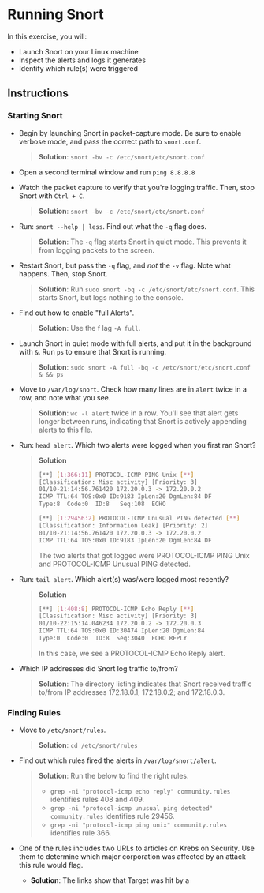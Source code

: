 # Running Snort
In this exercise, you will:
- Launch Snort on your Linux machine
- Inspect the alerts and logs it generates
- Identify which rule(s) were triggered

## Instructions
### Starting Snort
- Begin by launching Snort in packet-capture mode. Be sure to enable verbose mode, and pass the correct path to `snort.conf`.
  > **Solution**: `snort -bv -c /etc/snort/etc/snort.conf`

- Open a second terminal window and run `ping 8.8.8.8`

- Watch the packet capture to verify that you're logging traffic. Then, stop Snort with `Ctrl + C`.
  > **Solution**: `snort -bv -c /etc/snort/etc/snort.conf`

- Run: `snort --help | less`. Find out what the `-q` flag does.
  > **Solution**: The `-q` flag starts Snort in quiet mode. This prevents it from logging packets to the screen.

- Restart Snort, but pass the `-q` flag, and _not_ the `-v` flag. Note what happens. Then, stop Snort.
  > **Solution**: Run `sudo snort -bq -c /etc/snort/etc/snort.conf`. This starts Snort, but logs nothing to the console.

- Find out how to enable "full Alerts".
  > **Solution**: Use the f lag `-A full`.

- Launch Snort in quiet mode with full alerts, and put it in the background with `&`. Run `ps` to ensure that Snort is running.
  > **Solution**: `sudo snort -A full -bq -c /etc/snort/etc/snort.conf & && ps`

- Move to `/var/log/snort`. Check how many lines are in `alert` twice in a row, and note what you see.
  > **Solution**: `wc -l alert` twice in a row. You'll see that alert gets longer between runs, indicating that Snort is actively appending alerts to this file.

- Run: `head alert`. Which two alerts were logged when you first ran Snort?
  > **Solution**
  >   ```bash
  >   [**] [1:366:11] PROTOCOL-ICMP PING Unix [**]
  >   [Classification: Misc activity] [Priority: 3]
  >   01/10-21:14:56.761420 172.20.0.3 -> 172.20.0.2
  >   ICMP TTL:64 TOS:0x0 ID:9183 IpLen:20 DgmLen:84 DF
  >   Type:8  Code:0  ID:8   Seq:108  ECHO
  >
  >   [**] [1:29456:2] PROTOCOL-ICMP Unusual PING detected [**]
  >   [Classification: Information Leak] [Priority: 2]
  >   01/10-21:14:56.761420 172.20.0.3 -> 172.20.0.2
  >   ICMP TTL:64 TOS:0x0 ID:9183 IpLen:20 DgmLen:84 DF
  >   ```
  > The two alerts that got logged were PROTOCOL-ICMP PING Unix and PROTOCOL-ICMP Unusual PING detected.

- Run: `tail alert`. Which alert(s) was/were logged most recently?
  > **Solution**
  >   ```bash
  >   [**] [1:408:8] PROTOCOL-ICMP Echo Reply [**]
  >   [Classification: Misc activity] [Priority: 3]
  >   01/10-22:15:14.046234 172.20.0.2 -> 172.20.0.3
  >   ICMP TTL:64 TOS:0x0 ID:30474 IpLen:20 DgmLen:84
  >   Type:0  Code:0  ID:8  Seq:3040  ECHO REPLY
  >   ```
  > In this case, we see a PROTOCOL-ICMP Echo Reply alert.

- Which IP addresses did Snort log traffic to/from?
  > **Solution**: The directory listing indicates that Snort received traffic to/from IP addresses 172.18.0.1; 172.18.0.2; and 172.18.0.3.

### Finding Rules
- Move to `/etc/snort/rules`.
  > **Solution**: `cd /etc/snort/rules`

- Find out which rules fired the alerts in `/var/log/snort/alert`.
  > **Solution**: Run the below to find the right rules.
  >   - `grep -ni "protocol-icmp echo reply" community.rules` identifies rules 408 and 409.
  >  - `grep -ni "protocol-icmp unusual ping detected" community.rules` identifies rule 29456.
  >  - `grep -ni "protocol-icmp ping unix" community.rules` identifies rule 366.

- One of the rules includes two URLs to articles on Krebs on Security. Use them to determine which major corporation was affected by an attack this rule would flag.
  - **Solution**: The links show that Target was hit by a
